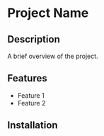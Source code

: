 # Project Name

## Description
A brief overview of the project.

## Features
- Feature 1
- Feature 2

## Installation

